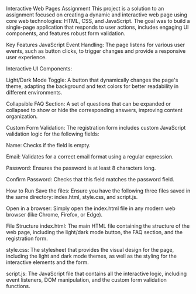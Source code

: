 Interactive Web Pages Assignment
This project is a solution to an assignment focused on creating a dynamic and interactive web page using core web technologies: HTML, CSS, and JavaScript. The goal was to build a single-page application that responds to user actions, includes engaging UI components, and features robust form validation.

Key Features
JavaScript Event Handling: The page listens for various user events, such as button clicks, to trigger changes and provide a responsive user experience.

Interactive UI Components:

Light/Dark Mode Toggle: A button that dynamically changes the page's theme, adapting the background and text colors for better readability in different environments.

Collapsible FAQ Section: A set of questions that can be expanded or collapsed to show or hide the corresponding answers, improving content organization.

Custom Form Validation: The registration form includes custom JavaScript validation logic for the following fields:

Name: Checks if the field is empty.

Email: Validates for a correct email format using a regular expression.

Password: Ensures the password is at least 8 characters long.

Confirm Password: Checks that this field matches the password field.

How to Run
Save the files: Ensure you have the following three files saved in the same directory: index.html, style.css, and script.js.

Open in a browser: Simply open the index.html file in any modern web browser (like Chrome, Firefox, or Edge).

File Structure
index.html: The main HTML file containing the structure of the web page, including the light/dark mode button, the FAQ section, and the registration form.

style.css: The stylesheet that provides the visual design for the page, including the light and dark mode themes, as well as the styling for the interactive elements and the form.

script.js: The JavaScript file that contains all the interactive logic, including event listeners, DOM manipulation, and the custom form validation functions.

